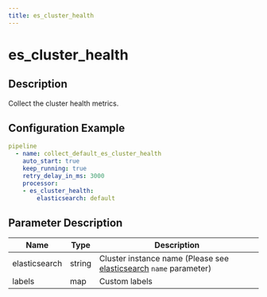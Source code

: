 ```yaml
---
title: es_cluster_health
---
```


# es_cluster_health

## Description

Collect the cluster health metrics.

## Configuration Example

```yaml
pipeline
  - name: collect_default_es_cluster_health
    auto_start: true
    keep_running: true
    retry_delay_in_ms: 3000
    processor:
    - es_cluster_health:
        elasticsearch: default
```

## Parameter Description

| Name | Type | Description |
| --- | --- | --- |
| elasticsearch | string | Cluster instance name (Please see [elasticsearch](../../../gateway/references/elasticsearch.md) `name` parameter) |
| labels | map | Custom labels |

